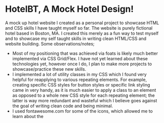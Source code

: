 # HotelBT, A Mock Hotel Design!
A mock up hotel website I created as a personal project to showcase HTML and CSS skills I have taught myself so far. The website is purely fictional hotel based in Boston, MA. I created this merely as a fun way to test myself and to showcase my self taught skills in writing clean HTML/CSS and website building. Some observations/notes;

<ul>
  <li> Most of my positioning that was achieved via foats is likely much better implemented via CSS Grid/Flex. I have not yet learned about these technologies yet, however once I do, I plan to make more projects to showcase/practice these new skills.</li>
  <li>I implemented a lot of utility classes in my CSS which I found very helpful for reapplying to various repeating elements. For example, creating specific CSS styles for button styles or specific link styling came in very handy, as it is much easier to apply a class to an element as opposed to a whole new CSS style for each repeating element; the latter is way more redundant and wasteful which I believe goes against the goal of writing clean code and being minimal.
   <li> I used fontawesome.com for some of the icons, which allowed me to learn about the <script> tag in HTML and importing assets from other sources</li>
  <li> My stylesheet file became quite large towards the end, given it was for three pages in one sheet. Might be better to create multiple stylesheets to make things easier to read/less scroll intensive? This would create its own issue in making things unnecessarily complicated which may not be the best practice.</li>
  <li>I used semantic HTML tags (sections, main, footer, etc) when necessary as opposed to overusing divs which I learned is a bad practice in writing clean and best functioning HTML. This is something I plan to keep doing and implementing.</li>
</ul>
  
  I plan to keep learning and improving my self taught front end skills, and I am excited to keep learning more and improving. One day I will look back at this site and realise how far I have come, or maybe do a Hotel BT 2.0 with new found skills? Javascript, Grid and Flex are all on my general "to learn" list, so I am excited to keep going.
  
Any feedback or critique on my HTML/CSS writing is very welcomed!
